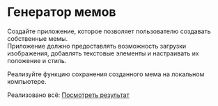 # Генератор мемов 

Создайте приложение, которое позволяет пользователю создавать собственные мемы. <br>
Приложение должно предоставлять возможность загрузки изображения, добавлять текстовые элементы и настраивать их положение и стиль.

Реализуйте функцию сохранения созданного мема на локальном компьютере.

Реализовано всё: <a href="https://ten666u.github.io/memeGen/">Посмотреть результат</a>
